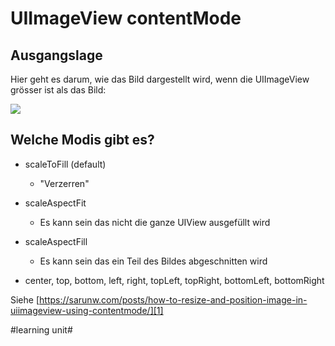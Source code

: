 # UIImageView contentMode

## Ausgangslage
Hier geht es darum, wie das Bild dargestellt wird, wenn die UIImageView grösser ist als das Bild:

![][image-1]

## Welche Modis gibt es?

- scaleToFill (default)
	- "Verzerren"

- scaleAspectFit
	- Es kann sein das nicht die ganze UIView ausgefüllt wird

- scaleAspectFill
	- Es kann sein das ein Teil des Bildes abgeschnitten wird

 - center, top, bottom, left, right, topLeft, topRight, bottomLeft, bottomRight

Siehe [https://sarunw.com/posts/how-to-resize-and-position-image-in-uiimageview-using-contentmode/][1]

[1]:	https://sarunw.com/posts/how-to-resize-and-position-image-in-uiimageview-using-contentmode/

[image-1]:	assets/DraggedImage.png

#learning unit#